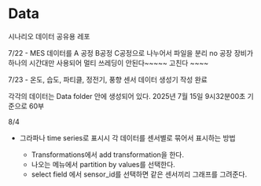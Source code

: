 # Data
시나리오 데이터 공유용 레포

7/22 - MES 데이터를 A 공정  B공정 C공정으로 나누어서 파일을 분리
no
공장 장비가 하나의 시간대만 사용되어 멀티 쓰레딩이 안된다~~~~~ 고친다 ~~~~

7/23 - 온도, 습도, 파티클, 정전기, 풍향 센서 데이터 생성기 작성 완료

각각의 데이터는 Data folder 안에 생성되어 있다. 2025년 7월 15일 9시32분00초 기준으로 60부  

8/4
- 그라파나 time series로 표시시 각 데이터를 센서별로 묶어서 표시하는 방법

    - Transformations에서 add transformation을 한다.
    - 나오는 메뉴에서 partition by values를 선택한다.
    - select field 에서 sensor_id를 선택하면 같은 센서끼리 그래프를 그려준다.

    